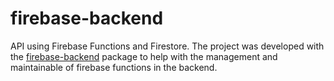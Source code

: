 # firebase-backend
API using Firebase Functions and Firestore. The project was developed with the [firebase-backend](https://www.npmjs.com/package/firebase-backend) package to help with the management and maintainable of firebase functions in the backend.
